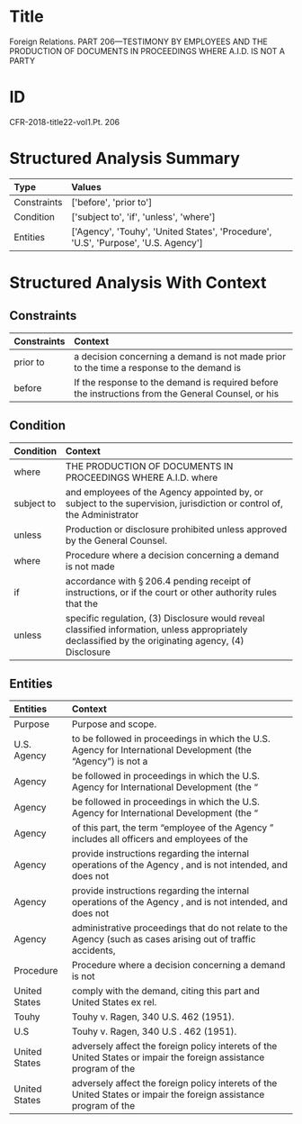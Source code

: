 # Title

 Foreign Relations. PART 206—TESTIMONY BY EMPLOYEES AND THE PRODUCTION OF DOCUMENTS IN PROCEEDINGS WHERE A.I.D. IS NOT A PARTY


# ID

 CFR-2018-title22-vol1.Pt. 206


# Structured Analysis Summary

| Type        | Values                                                                             |
|:------------|:-----------------------------------------------------------------------------------|
| Constraints | ['before', 'prior to']                                                             |
| Condition   | ['subject to', 'if', 'unless', 'where']                                            |
| Entities    | ['Agency', 'Touhy', 'United States', 'Procedure', 'U.S', 'Purpose', 'U.S. Agency'] |


# Structured Analysis With Context

 


## Constraints

| Constraints   | Context                                                                                             |
|:--------------|:----------------------------------------------------------------------------------------------------|
| prior to      | a decision concerning a demand is not made prior to the time a response to the demand is            |
| before        | If the response to the demand is required  before the instructions from the General Counsel, or his |


## Condition

| Condition   | Context                                                                                                                                              |
|:------------|:-----------------------------------------------------------------------------------------------------------------------------------------------------|
| where       | THE PRODUCTION OF DOCUMENTS IN PROCEEDINGS WHERE A.I.D. where                                                                                        |
| subject to  | and employees of the Agency appointed by, or subject to the supervision, jurisdiction or control of, the Administrator                               |
| unless      | Production or disclosure prohibited  unless  approved by the General Counsel.                                                                        |
| where       | Procedure  where a decision concerning a demand is not made                                                                                          |
| if          | accordance with &#167;&#8201;206.4 pending receipt of instructions, or if the court or other authority rules that the                                |
| unless      | specific regulation, (3) Disclosure would reveal classified information, unless appropriately declassified by the originating agency, (4) Disclosure |


## Entities

| Entities      | Context                                                                                                                  |
|:--------------|:-------------------------------------------------------------------------------------------------------------------------|
| Purpose       | Purpose  and scope.                                                                                                      |
| U.S. Agency   | to be followed in proceedings in which the U.S. Agency for International Development (the &#8220;Agency&#8221;) is not a |
| Agency        | be followed in proceedings in which the U.S. Agency  for International Development (the &#8220;                          |
| Agency        | be followed in proceedings in which the U.S. Agency  for International Development (the &#8220;                          |
| Agency        | of this part, the term &#8220;employee of the Agency &#8221; includes all officers and employees of the                  |
| Agency        | provide instructions regarding the internal operations of the Agency , and is not intended, and does not                 |
| Agency        | provide instructions regarding the internal operations of the Agency , and is not intended, and does not                 |
| Agency        | administrative proceedings that do not relate to the Agency (such as cases arising out of traffic accidents,             |
| Procedure     | Procedure where a decision concerning a demand is not                                                                    |
| United States | comply with the demand, citing this part and United States  ex rel.                                                      |
| Touhy         | Touhy  v. Ragen, 340 U.S. 462 (1951).                                                                                    |
| U.S           | Touhy v. Ragen, 340  U.S . 462 (1951).                                                                                   |
| United States | adversely affect the foreign policy interets of the United States  or impair the foreign assistance program of the       |
| United States | adversely affect the foreign policy interets of the United States  or impair the foreign assistance program of the       |


